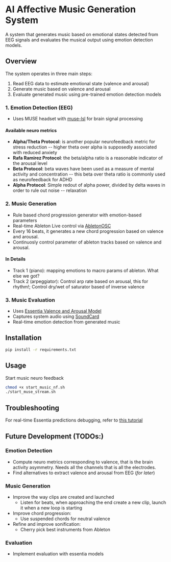 # AI Affective Music Generation System

A system that generates music based on emotional states detected from EEG signals and evaluates the musical output using emotion detection models.

## Overview

The system operates in three main steps:
1. Read EEG data to estimate emotional state (valence and arousal)
2. Generate music based on valence and arousal
3. Evaluate generated music using pre-trained emotion detection models


### 1. Emotion Detection (EEG)
- Uses MUSE headset with [muse-lsl](https://github.com/alexandrebarachant/muse-lsl) for brain signal processing
#### Available neuro metrics
- **Alpha/Theta Protocol**: is another popular neurofeedback metric for stress reduction -- higher theta over alpha is supposedly associated with reduced anxiety
- **Rafa Ramirez Protocol**: the beta/alpha ratio is a reasonable indicator of the arousal level
- **Beta Protocol**: beta waves have been used as a measure of mental activity and concentration -- this beta over theta ratio is commonly used as neurofeedback for ADHD
- **Alpha Protocol**: Simple redout of alpha power, divided by delta waves in order to rule out noise -- relaxation

### 2. Music Generation
- Rule based chord progression generator with emotion-based parameters
- Real-time Ableton Live control via [AbletonOSC](https://github.com/ideoforms/AbletonOSC)
- Every 16 beats, it generates a new chord progression based on valence and arousal.
- Continuosly control parameter of ableton tracks based on valence and arousal.

#### In Details
- Track 1 (piano): mapping emotions to macro params of ableton. What else we got?
- Track 2 (arpeggiator): Control arp rate based on arousal, this for rhythm!; Control dry/wet of saturator based of inverse valence

### 3. Music Evaluation
- Uses [Essentia Valence and Arousal Model](https://essentia.upf.edu/models.html#arousal-valence-deam)
- Captures system audio using [SoundCard](https://pypi.org/project/SoundCard/)
- Real-time emotion detection from generated music

## Installation

```bash
pip install -r requirements.txt
```

## Usage
Start music neuro feedback
```bash
chmod +x start_music_nf.sh
./start_muse_stream.sh
```

## Troubleshooting
For real-time Essentia predictions debugging, refer to [this tutorial](https://essentia.upf.edu/tutorial_tensorflow_real-time_auto-tagging.html)

## Future Development (TODOs:)
### Emotion Detection
- Compute neuro metrics corresponding to valence, that is the brain activity asymmetry. Needs all the channels that is all the electrodes.
- Find alternatives to extract valence and arousal from EEG (*for later*)

### Music Generation
- Improve the way clips are created and launched
    - Listen for beats, when approaching the end create a new clip, launch it when a new loop is starting 
- Improve chord progression:
    - Use suspended chords for neutral valence 
- Refine and improve sonification:
    - Cherry pick best instruments from Ableton

### Evaluation    
- Implement evaluation with essentia models